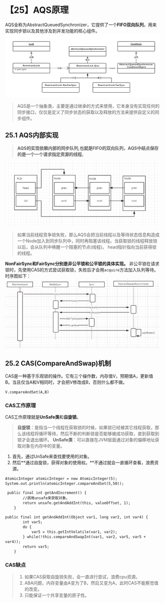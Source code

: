 # 【25】AQS原理
AQS全称为AbstractQueuedSynchronizer，它提供了一个**FIFO双向队列**，用来实现同步锁以及其他涉及到并发功能的核心组件。
![3cdfba9fd7ddee9ee2be2e689587d3f5](【25】AQS原理.resources/55F0B4D6-E48A-4C2A-ADF4-36D8B97F9E93.png)
> AQS是一个抽象类，主要是通过继承的方式来使用，它本身没有实现任何的同步接口，仅仅是定义了同步状态的获取以及释放的方法来提供自定义的同步组件。

## 25.1 AQS内部实现
> **AQS的实现依赖内部的同步队列,也就是FIFO的双向队列，AQS中结点保存的是一个一个请求指定资源的线程**。

![2260e2352bf8eadcdc890ed0ba66806e](【25】AQS原理.resources/98D5098C-043F-4516-A540-1489433A57B9.png)
> 如果当前线程竞争锁失败，那么AQS会把当前线程以及等待状态信息构造成一个Node加入到同步队列中，同时再阻塞该线程。当获取锁的线程释放锁以后，会从队列中唤醒一个阻塞的节点(线程)。
> head指针指向当前获得锁的线程。

**NonFairSync和FairSync分别是非公平锁和公平锁的具体实现。**
非公平锁在请求锁时，先使用CAS的方式尝试获取锁，失败后才会用`acquire`方法加入队列等待。时序图如下：
![8957d0c6d09c4dd16489d389569820e8](【25】AQS原理.resources/9DC740D7-0544-494E-99E1-E035A2863DEE.jpg)

## 25.2 CAS(CompareAndSwap)机制
CAS是一种基于乐观锁的操作。它有三个操作数，内存值V，预期值A，更新值B。当且仅当A和V相同时，才会把V修改成B，否则什么都不做。
```
V.compareAndSet(A,B)
```

### CAS工作原理
CAS工作原理就是**UnSafe类**和**自旋锁**。
> **自旋锁**：是指当一个线程在获取锁的时候，如果锁已经被其它线程获取，那么该线程将循环等待，然后不断的判断锁是否能够被成功获取，直到获取到锁才会退出循环。
> **UnSafe类**：可以直接在JVM层面通过对象的偏移地址获取对象在内存中的变量。

1. 首先，通过UnSafe来查找要使用的对象。
2. 然后**通过自旋锁，获得对象的使用权。**不通过就会一直循环查看，浪费资源。

```
AtomicInteger atomicInteger = new AtomicInteger(5);
System.out.println(atomicInteger.compareAndSet(5,50));
```
```
 public final int getAndIncrement() {
        //调用unsafe来获取对象。
        return unsafe.getAndAddInt(this, valueOffset, 1);
    }
```
```
public final int getAndAddInt(Object var1, long var2, int var4) {
        int var5;
        do {
            var5 = this.getIntVolatile(var1, var2);
        } while(!this.compareAndSwapInt(var1, var2, var5, var5 + var4));
        return var5;
    }
```

### CAS缺点
> 1. 如果CAS获取自旋锁失败，会一直进行尝试，浪费cpu资源。
> 2. ABA问题，内存变量由A变为了B，然后又变为A，此时CAS不能察觉值的改变。
> 3. 只能保证一个共享变量的原子性。